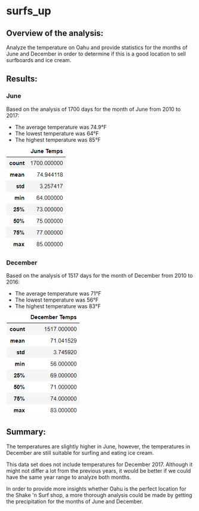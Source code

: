 # surfs_up

## Overview of the analysis:
Analyze the temperature on Oahu and provide statistics for the months of June and December in order to determine if this is a good location to sell surfboards and ice cream.


## Results:

### June

Based on the analysis of 1700 days for the month of June from 2010 to 2017:
- The average temperature was 74.9°F
- The lowest temperature was 64°F
- The highest temperature was 85°F


![june_temps.PNG](images/june_temps.PNG)


### December

Based on the analysis of 1517 days for the month of December from 2010 to 2016:
- The average temperature was 71°F
- The lowest temperature was 56°F
- The highest temperature was 83°F


![december_temps.PNG](images/december_temps.PNG)


## Summary:
The temperatures are slightly higher in June, however, the temperatures in December are still suitable for surfing and eating ice cream.

This data set does not include temperatures for December 2017. Although it might not differ a lot from the previous years, it would be better if we could have the same year range to analyze both months.

In order to provide more insights whether Oahu is the perfect location for the Shake 'n Surf shop, a more thorough analysis could be made by getting the precipitation for the months of June and December.